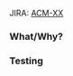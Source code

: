 JIRA: [ACM-XX](https://aghcampus.atlassian.net/browse/ACM-XX)

### What/Why?

<!-- Short description of the changes -->

### Testing

<!-- #### Screenshots -->
<!-- If you attach screenshot to the PR please use <img src="" width=300/> -->
